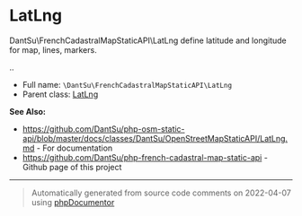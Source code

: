 
# LatLng

DantSu\FrenchCadastralMapStaticAPI\LatLng define latitude and longitude for map, lines, markers.

..

* Full name: `\DantSu\FrenchCadastralMapStaticAPI\LatLng`
* Parent class: [LatLng](https://github.com/DantSu/php-osm-static-api/blob/master/src/LatLng.php)

**See Also:**

* https://github.com/DantSu/php-osm-static-api/blob/master/docs/classes/DantSu/OpenStreetMapStaticAPI/LatLng.md - For documentation
* https://github.com/DantSu/php-french-cadastral-map-static-api - Github page of this project





---
> Automatically generated from source code comments on 2022-04-07 using [phpDocumentor](http://www.phpdoc.org/)
